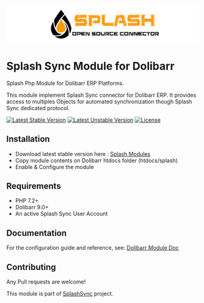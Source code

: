 [![N|Solid](https://github.com/SplashSync/Php-Core/raw/master/img/github.jpg)](https://www.splashsync.com)

# Splash Sync Module for Dolibarr
Splash Php Module for Dolibarr ERP Platforms.

This module implement Splash Sync connector for Dolibarr ERP. 
It provides access to multiples Objects for automated synchronization though Splash Sync dedicated protocol.

[![Latest Stable Version](https://poser.pugx.org/splash/dolibarr/v/stable)](https://packagist.org/packages/splash/dolibarr)
[![Latest Unstable Version](https://poser.pugx.org/splash/dolibarr/v/unstable)](https://packagist.org/packages/splash/dolibarr)
[![License](https://poser.pugx.org/splash/dolibarr/license)](https://packagist.org/packages/splash/dolibarr)

## Installation

* Download latest stable version here : [Splash Modules](http://www.splashsync.com/en/modules/)
* Copy module contents on Dolibarr htdocs folder (htdocs/splash) 
* Enable & Configure the module

## Requirements

* PHP 7.2+
* Dolibarr 9.0+
* An active Splash Sync User Account

## Documentation

For the configuration guide and reference, see: [Dolibarr Module Doc](https://splashsync.gitlab.io/Dolibarr)

## Contributing

Any Pull requests are welcome! 

This module is part of [SplashSync](http://www.splashsync.com) project.
